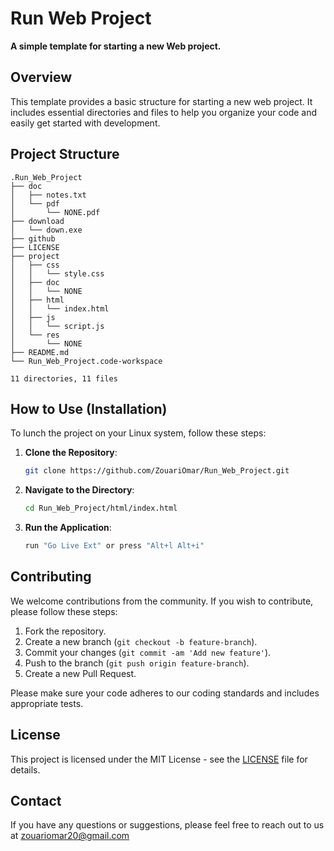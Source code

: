 # Run Web Project

**A simple template for starting a new Web project.**

## Overview

This template provides a basic structure for starting a new web project. It includes essential directories and files to help you organize your code and easily get started with development.

## Project Structure

```plaintext
.Run_Web_Project
├── doc
│   ├── notes.txt
│   └── pdf
│       └── NONE.pdf
├── download
│   └── down.exe
├── github
├── LICENSE
├── project
│   ├── css
│   │   └── style.css
│   ├── doc
│   │   └── NONE
│   ├── html
│   │   └── index.html
│   ├── js
│   │   └── script.js
│   └── res
│       └── NONE
├── README.md
└── Run_Web_Project.code-workspace

11 directories, 11 files
```

## How to Use (**Installation**)

To lunch the project on your Linux system, follow these steps:

1. **Clone the Repository**:

    ```sh
    git clone https://github.com/ZouariOmar/Run_Web_Project.git
    ```

2. **Navigate to the Directory**:

    ```sh
    cd Run_Web_Project/html/index.html
    ```

3. **Run the Application**:

    ```sh
    run "Go Live Ext" or press "Alt+l Alt+i"
    ```

## Contributing

We welcome contributions from the community. If you wish to contribute, please follow these steps:

1. Fork the repository.
2. Create a new branch (`git checkout -b feature-branch`).
3. Commit your changes (`git commit -am 'Add new feature'`).
4. Push to the branch (`git push origin feature-branch`).
5. Create a new Pull Request.

Please make sure your code adheres to our coding standards and includes appropriate tests.

## License

This project is licensed under the MIT License - see the [LICENSE](LICENSE) file for details.

## Contact

If you have any questions or suggestions, please feel free to reach out to us at [zouariomar20@gmail.com](mailto:zouariomar20@gmail.com)
